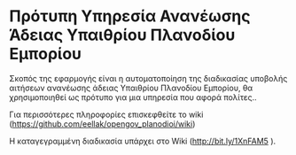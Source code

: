 # Πρότυπη Υπηρεσία Ανανέωσης Άδειας Υπαιθρίου Πλανοδίου Εμπορίου

Σκοπός της εφαρμογής είναι η αυτοματοποίηση της διαδικασίας υποβολής αιτήσεων ανανέωσης άδειας Υπαιθρίου Πλανοδίου Εμπορίου, θα χρησιμοποιηθεί ως πρότυπο για μια υπηρεσία που αφορά πολίτες..

Για περισσότερες πληροφορίες επισκεφθείτε το wiki (https://github.com/eellak/opengov_planodioi/wiki)

Η καταγεγραμμένη διαδικασία υπάρχει στο Wiki (http://bit.ly/1XnFAM5 ).

